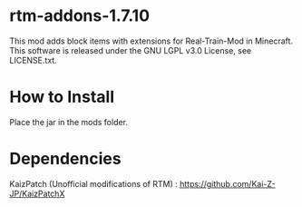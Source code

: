 # rtm-addons-1.7.10
This mod adds block items with extensions for Real-Train-Mod in Minecraft.
This software is released under the GNU LGPL v3.0 License, see LICENSE.txt.

# How to Install
Place the jar in the mods folder.

# Dependencies
KaizPatch (Unofficial modifications of RTM) : https://github.com/Kai-Z-JP/KaizPatchX

